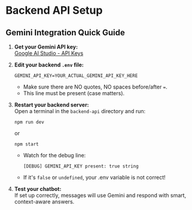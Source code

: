 # Backend API Setup

## Gemini Integration Quick Guide

1. **Get your Gemini API key:**  
   [Google AI Studio - API Keys](https://makersuite.google.com/app/apikey)

2. **Edit your backend `.env` file:**  
   ```
   GEMINI_API_KEY=YOUR_ACTUAL_GEMINI_API_KEY_HERE
   ```
   - Make sure there are NO quotes, NO spaces before/after `=`.
   - This line must be present (case matters).

3. **Restart your backend server:**  
   Open a terminal in the `backend-api` directory and run:
   ```
   npm run dev
   ```
   or
   ```
   npm start
   ```
   - Watch for the debug line:
     ```
     [DEBUG] GEMINI_API_KEY present: true string
     ```
   - If it's `false` or `undefined`, your .env variable is not correct!

4. **Test your chatbot:**  
   If set up correctly, messages will use Gemini and respond with smart, context-aware answers.